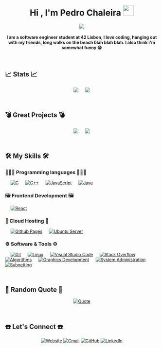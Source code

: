 
<h1 align="center">Hi , I'm Pedro Chaleira <img src="https://media.giphy.com/media/hvRJCLFzcasrR4ia7z/giphy.gif" width="35"></h1>
<p align="center">
	<a href="#"><img src="https://readme-typing-svg.herokuapp.com?lines=Computer+Science+Student;Always%20learning%20new%20things&center=true&width=500&height=50"></a>
</p>
<h4 align="center">I am a software engineer student at 42 Lisbon, I love coding, hanging out with my friends, long walks on the beach blah blah blah. I also think i'm somewhat funny 😁</h4>
<br/>

## 📈 Stats 📈
<p align="center">
	<a href="#"><img align="middle" src="https://github-readme-stats.vercel.app/api?username=Chaleira&show_icons=true&count_private=true&theme=great-gatsby" /></a>
	&emsp; 
	<a href="#"><img align="middle" src="https://github-readme-stats.vercel.app/api/top-langs/?username=Chaleira&layout=compact&langs_count=8&theme=great-gatsby" /></a>
</p>
<br/>

## 💣 Great Projects 💣
<p align="center">
	<a href="https://github.com/Chaleira/42_Minishell"><img align="middle" src="https://github-readme-stats.vercel.app/api/pin/?username=Chaleira&repo=42_Minishell&theme=great-gatsby" /></a>
  	&emsp;
  	<a href="https://github.com/Chaleira/42_Cub3D"><img align="middle" src="https://github-readme-stats.vercel.app/api/pin/?username=Chaleira&repo=42_Cub3D&theme=great-gatsby" /></a>
</p>
<br/>

## 🛠️ My Skills 🛠️

### 👨🏼‍💻 Programming languages 👨🏼‍💻
<p align="left">
	&emsp;
	<a href="#"><img alt="C" src="https://img.shields.io/badge/C%20-%232370ED.svg?logo=c&logoColor=white"></a>
	&emsp;
	<a href="#"><img alt="C++" src="https://img.shields.io/badge/C++%20-%2300599C.svg?logo=c%2B%2B&logoColor=white"></a>
	&emsp;
	<a href="#"><img alt="JavaScript" src="https://img.shields.io/badge/JavaScript%20-%23F7DF1E.svg?logo=javascript&logoColor=black"></a>
	&emsp;
	<a href="#"><img alt="Java" src="https://img.shields.io/badge/Java-%23007396.svg?logo=java&logoColor=white"></a>
</p>

### 🖼️ Frontend Development 🖼️
<p align="left">
	&emsp;
	<a href="#"><img alt="React" src="https://img.shields.io/badge/React%20-%232222.svg?logo=react&logoColor=%23087ea4"></a>
</p>

### 💾 Cloud Hosting 💾
<p align="left">
	&emsp;
	<a href="#"><img alt="Github Pages" src="https://img.shields.io/badge/GitHub%20Pages-%23327FC7.svg?style=flat&llogo=github&logoColor=white"></a>
	&emsp;
	<a href="#"><img alt="Ubuntu Server" src="https://img.shields.io/badge/Ubuntu%20Server-black?style=flat&logo=ubuntu&logoColor=white&color=red"></a>
 </p>

 ### ⚙️ Software & Tools ⚙️
 
<p>
	&emsp;
	<a href="#"><img alt="Git" src="https://img.shields.io/badge/Git%20-%23F05033.svg?logo=git&logoColor=white"></a>
	&emsp;
	<a href="#"><img alt="Linux" src="https://img.shields.io/badge/Linux-FCC624?style=flat&logo=linux&logoColor=black"></a>
	&emsp;
	<a href="#"><img alt="Visual Studio Code" src="https://img.shields.io/badge/Visual%20Studio%20Code-0078d7.svg?logo=visual-studio-code&logoColor=white"></a>
	&emsp;
	<a href="#"><img alt="Stack Overflow" src="https://img.shields.io/badge/-Stack%20Overflow-FE7A16?logo=stack-overflow&logoColor=white"></a>
	&emsp;
	<a href="#"><img alt="Algorithms" src="https://img.shields.io/badge/Algorithms-black?style=flat&logo=algorithm&logoColor=white"></a>
	&emsp;
	<a href="#"><img alt="Graphics Development" src="https://img.shields.io/badge/Graphics%20Development-lightblue?style=flat&logo=algorithm&logoColor=white"></a>
	&emsp;
	<a href="#"><img alt="System Administration" src="https://img.shields.io/badge/System%20Administration%20-%20green?style=flat&logo=algorithm&logoColor=white"></a>
	&emsp;
	<a href="#"><img alt="Subnetting" src="https://img.shields.io/badge/Subnetting-%20grey?style=flat&logo=algorithm&logoColor=white"></a>
</p>
<br/>

## 📜 Random Quote 📜
<p align="center">
  <a href="#"><img alt="Quote" src="https://quotes-github-readme.vercel.app/api?type=horizontal&theme=great-gatsby"></a>
</p>
<br/>

## ☎️ Let's Connect ☎️
<p align="center">
  <a href="https://chaleira.github.io/Portfolio/"><img src="https://img.icons8.com/bubbles/50/000000/web.png" alt="Website"/></a>
	<a href="mailto:pedromchaleira@gmail.com"><img src="https://img.icons8.com/bubbles/50/000000/gmail.png" alt="Gmail"/></a>
	<a href="https://github.com/Chaleira"><img src="https://img.icons8.com/bubbles/50/000000/github.png" alt="GitHub"/></a>
	<a href="https://www.linkedin.com/in/pedro-chaleira-3a124919a/"><img src="https://img.icons8.com/bubbles/50/000000/linkedin.png" alt="LinkedIn"/></a>
	
</p>
